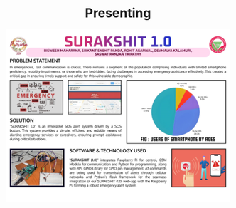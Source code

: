 <div align= "center">
  <h1> Presenting </h1>
<img src= "https://github.com/srikxcipher/Surakshit_1.0/blob/6904a45fba8712b19467c94b572991de8d1c01b9/Assets/SURAKSHIT%201.0.png.jpg">
</div>
